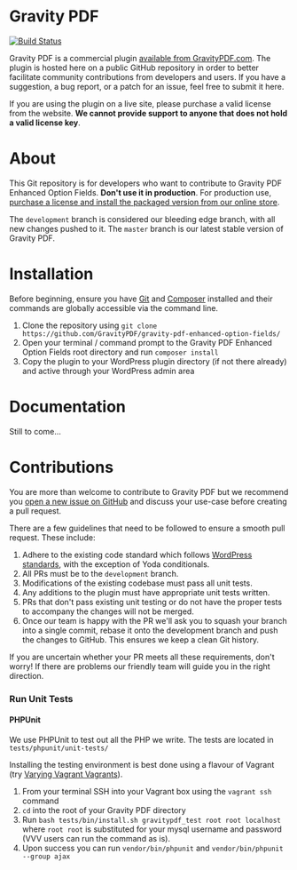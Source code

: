 Gravity PDF
==========================

[![Build Status](https://travis-ci.org/GravityPDF/gravity-pdf-enhanced-option-fields.svg?branch=development)](https://travis-ci.org/GravityPDF/gravity-pdf-enhanced-option-fields)

Gravity PDF is a commercial plugin [available from GravityPDF.com](#). The plugin is hosted here on a public GitHub repository in order to better facilitate community contributions from developers and users. If you have a suggestion, a bug report, or a patch for an issue, feel free to submit it here.

If you are using the plugin on a live site, please purchase a valid license from the website. **We cannot provide support to anyone that does not hold a valid license key**.

# About

This Git repository is for developers who want to contribute to Gravity PDF Enhanced Option Fields. **Don't use it in production**. For production use, [purchase a license and install the packaged version from our online store](#).

The `development` branch is considered our bleeding edge branch, with all new changes pushed to it. The `master` branch is our latest stable version of Gravity PDF.

# Installation

Before beginning, ensure you have [Git](https://git-scm.com/) and [Composer](https://getcomposer.org/) installed and their commands are globally accessible via the command line.

1. Clone the repository using `git clone https://github.com/GravityPDF/gravity-pdf-enhanced-option-fields/`
1. Open your terminal / command prompt to the Gravity PDF Enhanced Option Fields root directory and run `composer install`
1. Copy the plugin to your WordPress plugin directory (if not there already) and active through your WordPress admin area

# Documentation

Still to come...

# Contributions

You are more than welcome to contribute to Gravity PDF but we recommend you [open a new issue on GitHub](https://github.com/GravityPDF/gravity-pdf-enhanced-option-fields/issues) and discuss your use-case before creating a pull request.

There are a few guidelines that need to be followed to ensure a smooth pull request. These include:

1. Adhere to the existing code standard which follows [WordPress standards](https://make.wordpress.org/core/handbook/best-practices/coding-standards/php/), with the exception of Yoda conditionals.
1. All PRs must be to the `development` branch.
1. Modifications of the existing codebase must pass all unit tests.
1. Any additions to the plugin must have appropriate unit tests written.
1. PRs that don't pass existing unit testing or do not have the proper tests to accompany the changes will not be merged.
1. Once our team is happy with the PR we'll ask you to squash your branch into a single commit, rebase it onto the development branch and push the changes to GitHub. This ensures we keep a clean Git history.

If you are uncertain whether your PR meets all these requirements, don't worry! If there are problems our friendly team will guide you in the right direction.

### Run Unit Tests

#### PHPUnit

We use PHPUnit to test out all the PHP we write. The tests are located in `tests/phpunit/unit-tests/`

Installing the testing environment is best done using a flavour of Vagrant (try [Varying Vagrant Vagrants](https://github.com/Varying-Vagrant-Vagrants/VVV)).

1. From your terminal SSH into your Vagrant box using the `vagrant ssh` command
2. `cd` into the root of your Gravity PDF directory
3. Run `bash tests/bin/install.sh gravitypdf_test root root localhost` where `root root` is substituted for your mysql username and password (VVV users can run the command as is).
4. Upon success you can run `vendor/bin/phpunit` and `vendor/bin/phpunit --group ajax`